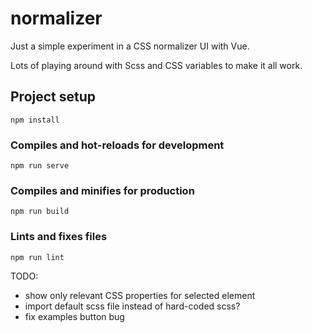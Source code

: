 # normalizer

Just a simple experiment in a CSS normalizer UI with Vue.

Lots of playing around with Scss and CSS variables to make it all work.



## Project setup
```
npm install
```

### Compiles and hot-reloads for development
```
npm run serve
```

### Compiles and minifies for production
```
npm run build
```

### Lints and fixes files
```
npm run lint
```

TODO:

- show only relevant CSS properties for selected element
- import default scss file instead of hard-coded scss?
- fix examples button bug